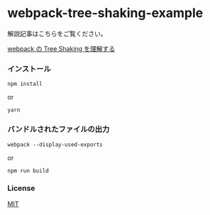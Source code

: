 # webpack-tree-shaking-example

解説記事はこちらをご覧ください。

[webpack の Tree Shaking を理解する](https://qiita.com/soarflat/items/755bbbcd6eb81bd128c4)

### インストール

```
npm install
```

or

```
yarn
```

### バンドルされたファイルの出力

```
webpack --display-used-exports
```

or

```
npm run build
```

### License

[MIT](http://opensource.org/licenses/MIT)

